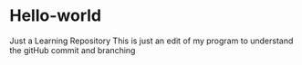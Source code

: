 # Hello-world
Just a Learning Repository
This is just an edit of my program to understand the gitHub commit and branching
